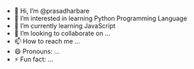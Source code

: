 - 👋 Hi, I’m @prasadharbare
- 👀 I’m interested in learning Python Programming Language
- 🌱 I’m currently learning JavaScript
- 💞️ I’m looking to collaborate on ...
- 📫 How to reach me ...
- 😄 Pronouns: ...
- ⚡ Fun fact: ...

<!---
prasadharbare/prasadharbare is a ✨ special ✨ repository because its `README.md` (this file) appears on your GitHub profile.
You can click the Preview link to take a look at your changes.
--->
